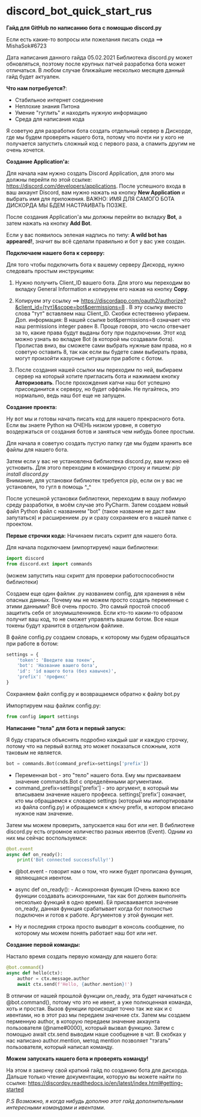 # discord_bot_quick_start_rus
 **Гайд для GitHub по написанию бота c помощью discord.py**
 
Если есть какие-то вопросы или пожелания писать сюда ==> MishaSok#6723

Дата написания данного гайда 05.02.2021
Библиотека discord.py может обновляться, поэтому после 
крупных патчей разработка бота может отличаться. В любом случае ближайшие несколько месяцев данный гайд будет актуален.

**Что нам потребуется?**:
* Стабильное интернет соединение
* Неплохие знания Питона
* Умение "гуглить" и находить нужную информацию
* Среда для написания кода

Я советую для разработки бота создать отдельный сервер в Дискорде, где мы будем
проверять нашего бота, потому что почти ни у кого не получается запустить сложный код с первого раза, 
а спамить другим не очень хочется.

**Создание Application'a:**

Для начала нам нужно создать Discord Application, для этого мы должны перейти по этой ссылке: https://discord.com/developers/applications. После 
успешного входа в ваш аккаунт Discord, вам нужно нажать на кнопку **New Application**
и выбрать имя для приложения. ВАЖНО: ИМЯ ДЛЯ САМОГО БОТА ДИСКОРДА МЫ БДЕМ НАСТРАИВАТЬ ПОЗЖЕ.

После создания Application'а мы должны перейти во вкладку **Bot**, а затем нажать на кнопку **Add Bot**.

Если у вас появилось зеленая надпись по типу: **A wild bot has appeared!**, значит вы всё сделали правильно и бот у вас уже создан.

**Подключаем нашего бота к серверу:**

Для того чтобы подключить бота к вашему серверу Дискорд, нужно следовать простым инструкциям:
1. Нужно получить Client_ID вашего бота. Для этого мы переходим во вкладку General Information и копируем
его нажав на кнопку **Copy**.
   
2. Копируем эту ссылку ==> https://discordapp.com/oauth2/authorize?&client_id=(тут)&scope=bot&permissions=8
. В эту ссылку вместо слова "тут" вставляем наш Client_ID. Скобки естественно убираем. Доп. информация: В нашей
   ссылке bot&permissions=8 означает что наш permissions integer равен 8. Проще говоря, это число отвечает за то, 
   какие права будут выданы боту при подключении. Этот код можно узнать во вкладке Bot (в которой мы создавали бота). Пролистав вниз,
   вы сможете сами выбрать нужные вам права, но я советую оставить 8, так как если вы будете сами выбирать права, могут произойти казусные ситуации
   при работе с ботом.
   
3. После создания нашей ссылки мы переходим по ней, выбираем сервер на который хотите пригласить бота и нажимаем кнопку **Авторизовать**.
После прохождения капчи наш бот успешно присоединится к серверу, но будет оффлайн. Не пугайтесь, это нормально, ведь наш бот еще не запущен.
   
**Создание проекта:**

Ну вот мы и готовы начать писать код для нашего прекрасного бота. Если вы знаете Python на ОЧЕНЬ низком уровне, я советую воздержаться от создания ботов и заняться чем нибудь более простым.

Для начала я советую создать пустую папку где мы будем хранить все файлы для нашего бота.

Затем если у вас не установлена библиотека discord.py, вам нужно её устновить. Для этого переходим в командную строку и пишем: 
_pip install discord.py_  
Внимание, для установки библиотек требуется pip, если он у вас не установлен, то гугл в помощь ^_^

После успешной установки библиотеки, переходим в вашу любимую среду разработки, в моём случае это PyCharm. 
Затем создаем новый файл Python файл с названием "bot" (такое название не даст вам запутаться) и расширением .py и сразу сохраняем его в нашей папке с проектом.

**Первые строчки кода:**
Начинаем писать скрипт для нашего бота. 

Для начала подключаем (импортируем) наши библиотеки:

```python
import discord
from discord.ext import commands
```

(можем запустить наш скрипт для проверки работоспособности библиотеки)

Создаем еще один файлик .py  названием config, для хранения в нём опасных данных.
Почему мы не можем просто создать переменные с этими данными? Всё очень просто. Это самый простой способ защитить себя от злоумышленников. Если кто-то каким-то образом получит ваш код, то не сможет управлять вашим ботом. Все наши токены будут хранится в отдельном файлике.

В файле config.py создаем словарь, к которому мы будем обращаться при работе в ботом:
```python
settings = {
    'token': 'Введите ваш токен',
    'bot': 'Название вашего бота',
    'id': 'id вашего бота (без кавычек)',
    'prefix': 'префикс'
}
```

Сохраняем файл config.py и возвращаемся обратно к файлу bot.py

Импортируем наш файлик config.py:

```python
from config import settings
```

**Написание "тела" для бота и первый запуск:**

Я буду стараться объяснять подробно каждый шаг и каждую строчку, потому что на первый взгляд это может показаться сложным, хотя таковым не является.

```python
bot = commands.Bot(command_prefix=settings['prefix'])
```

* Переменная bot - это "тело" нашего бота. Ему мы присваиваем значение commands.Bot с определёнными аргументами.
* command_prefix=settings['prefix'] - это аргумент, в который мы вписываем значение нашего профекса. settings['prefix'] означает, кто мы обращаемся к словарю settings (который мы импортировали из файла config.py) и обращаемся к ключу prefix, в котором вписано
нужное нам значение.
  
Затем мы можем проверить, запускается наш бот или нет. В библиотеке discord.py есть огромное количество разных ивентов (Event).
Одним из них мы сейчас воспользуемся:

```python
@bot.event
async def on_ready():
    print('Bot connected successfully!')
```
* @bot.event - говорит нам о том, что ниже будет прописана функция, являющаяся ивентом. 
* async def on_ready(): - Асинхронная функция (Очень важно все функции создавать асинхронными, так как бот должен выполнять несколько функций в одно время). Ей присваивается 
значение on_ready, данная функция срабатывает когда бот полностью подключен и готов к работе. Аргументов у этой функции нет.
  
* Ну и последняя строка просто выводит в консоль сообщение, по которому мы можем понять работает наш бот или нет.

**Создание первой команды:** 

Настало время создать первую команду для нашего бота:
```python
@bot.command()
async def hello(ctx):  
    author = ctx.message.author  
    await ctx.send(f'Hello, {author.mention}!')
```
В отличии от нашей прошлой функции on_ready, эта будет начинаться с @bot.command(), потому что это не ивент, а уже полноценная команда, хоть и простая.
Вызов функции происходит точно так же как и с ивентами, но в этот раз мы передаем значение ctx. 
Затем мы создаем перменную author, в которую передаем значение аккаунта пользователя (@name#0000), который вызвал функцию.
Затем с помощью await ctx.send выводим наше сообщение в чат. В скобках у нас написано author.mention, 
метод mention позволяет "тэгать" пользователя, который написал команду.

**Можем запускать нашего бота и проверять команду!**

На этом я закончу свой краткий гайд по созданию бота для дискорда. Дальше только чтение документации, которую
вы можете найти по ссылке: https://discordpy.readthedocs.io/en/latest/index.html#getting-started

_P.S Возможно, я когда нибудь дополню этот гайд дополнительными интересными командами и ивентами_. 